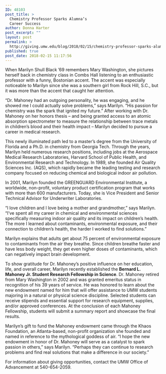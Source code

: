 ```yaml
---
ID: 48103
post_title: >
  Chemistry Professor Sparks Alumna’s
  Career Success
author: Donna Harter
post_excerpt: ""
layout: post
permalink: >
  http://giving.umw.edu/blog/2018/02/15/chemistry-professor-sparks-alumnas-career-success/
published: true
post_date: 2018-02-15 11:17:56
---
```

When Marilyn Shull Black ’69 remembers Mary Washington, she pictures herself back in chemistry class in Combs Hall listening to an enthusiastic professor with a funny, Bostonian accent. The accent was especially noticeable to Marilyn since she was a southern girl from Rock Hill, S.C., but it was more than the accent that caught her attention.

“Dr. Mahoney had an outgoing personality, he was engaging, and he showed me I could actually solve problems,” says Marilyn. “His passion for chemistry was the spark that ignited my future.” After working with Dr. Mahoney on her honors thesis – and being granted access to an atomic absorption spectrometer to measure the relationship between trace metals in children’s blood and their health impact – Marilyn decided to pursue a career in medical research.

This newly illuminated path led to a master’s degree from the University of Florida and a Ph.D. in chemistry from Georgia Tech. Through the years, Marilyn held numerous research positions, including jobs at the Aerospace Medical Research Laboratories, Harvard School of Public Health, and Environmental Research and Technology. In 1989, she founded Air Quality Sciences Inc. (AQS), which rapidly became the leading testing and research company focused on reducing chemical and biological indoor air pollution.

In 2001, Marilyn founded the GREENGUARD Environmental Institute, a worldwide, non-profit, voluntary product certification program that works with more than 600 manufacturers. Today, she is Vice President and Senior Technical Advisor for Underwriter Laboratories.

“I love children and I love being a mother and grandmother,” says Marilyn. “I’ve spent all my career in chemical and environmental sciences specifically measuring indoor air quality and its impact on children’s health. The more I learned about contaminants, environmental exposure, and their connection to children’s health, the harder I worked to find solutions.”

Marilyn explains that adults get about 75 percent of environmental exposure to contaminants from the air they breathe. Since children breathe faster and have less body weight, they get even higher doses of contaminants, which can negatively impact brain development.

To show gratitude for Dr. Mahoney’s positive influence on her education, life, and overall career, Marilyn recently established the <strong>Bernard L. Mahoney Jr. Student Research Fellowship in Science</strong>. Dr. Mahoney retired from Mary Washington in 2002 and was granted emeritus status in recognition of his 39 years of service. He was honored to learn about the new endowment named for him that will offer assistance to UMW students majoring in a natural or physical science discipline. Selected students can receive stipends and essential support for research equipment, supplies, and/or approved conferences. At the conclusion of each Mahoney Fellowship, students will submit a summary report and showcase the final results.

Marilyn’s gift to fund the Mahoney endowment came through the Khaos Foundation, an Atlanta-based, non-profit organization she founded and named in reference to the mythological goddess of air. “I hope the new endowment in honor of Dr. Mahoney will serve as a catalyst to spark passion in others,” says Marilyn. “Perhaps they can continue to research problems and find real solutions that make a difference in our society.”

For information about giving opportunities, contact the UMW Office of Advancement at 540-654-2059.